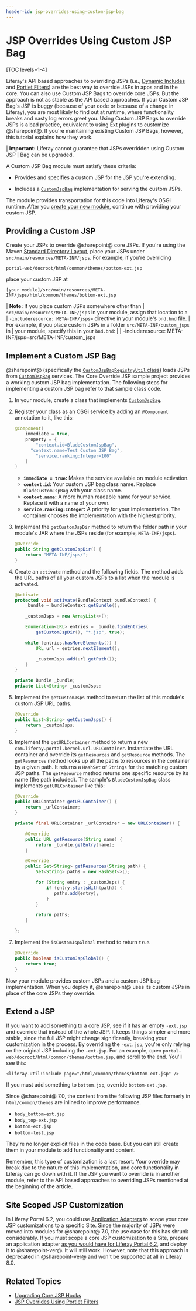 ```yaml
---
header-id: jsp-overrides-using-custom-jsp-bag
---
```


# JSP Overrides Using Custom JSP Bag

[TOC levels=1-4]

Liferay's API based approaches to overriding JSPs (i.e., [Dynamic Includes](/docs/7-2/customization/-/knowledge_base/c/customizing-jsps-with-dynamic-includes) 
and [Portlet Filters](/docs/7-2/customization/-/knowledge_base/c/jsp-overrides-using-portlet-filters)) 
are the best way to override JSPs in apps and in the core. You can also use 
Custom JSP Bags to override core JSPs. But the approach is not as stable as the 
API based approaches. If your Custom JSP Bag's JSP is buggy (because of your 
code or because of a change in Liferay), you are most likely to find out at 
runtime, where functionality breaks and nasty log errors greet you. Using 
Custom JSP Bags to override JSPs is a bad practice, equivalent to using Ext 
plugins to customize @sharepoint@. If you're maintaining existing Custom JSP Bags, 
however, this tutorial explains how they work. 

| **Important:** Liferay cannot guarantee that JSPs overridden using Custom JSP 
| Bag can be upgraded.

A Custom JSP Bag module must satisfy these criteria: 

-   Provides and specifies a custom JSP for the JSP you're extending.

-   Includes a [`CustomJspBag`](@platform-ref@/7.2-latest/javadocs/portal-impl/com/liferay/portal/deploy/hot/CustomJspBag.html) 
    implementation for serving the custom JSPs.

The module provides transportation for this code into Liferay's OSGi runtime. 
After you [create your new module](/docs/7-2/reference/-/knowledge_base/r/creating-a-project), 
continue with providing your custom JSP. 

## Providing a Custom JSP

Create your JSPs to override @sharepoint@ core JSPs. If you're using the Maven 
[Standard Directory Layout](https://maven.apache.org/guides/introduction/introduction-to-the-standard-directory-layout.html),
place your JSPs under `src/main/resources/META-INF/jsps`. For example, if you're 
overriding 

    portal-web/docroot/html/common/themes/bottom-ext.jsp 

place your custom JSP at

    [your module]/src/main/resources/META-INF/jsps/html/common/themes/bottom-ext.jsp

| **Note:** If you place custom JSPs somewhere other than
| `src/main/resources/META-INF/jsps` in your module, assign that location to a
| `-includeresource: META-INF/jsps=` directive in your module's `bnd.bnd` file.
| For example, if you place custom JSPs in a folder `src/META-INF/custom_jsps` in
| your module, specify this in your `bnd.bnd`:
| 
|     -includeresource: META-INF/jsps=src/META-INF/custom_jsps

## Implement a Custom JSP Bag

@sharepoint@ (specifically the [`CustomJspBagRegistryUtil` class](@platform-ref@/7.2-latest/javadocs/portal-impl/com/liferay/portal/deploy/hot/CustomJspBagRegistryUtil.html)) 
loads JSPs from [`CustomJspBag`](@platform-ref@/7.2-latest/javadocs/portal-impl/com/liferay/portal/deploy/hot/CustomJspBag.html)
services. The Core Override JSP sample project provides a working custom JSP bag 
implementation. The following steps for implementing a custom JSP bag refer to 
that sample class code. 

<!--
Add back URL for Core Override JSP Sample Project code once it's ported:
(/docs/7-1/reference/-/knowledge_base/r/core-jsp-hook)
-->

1.  In your module, create a class that implements [`CustomJspBag`](@platform-ref@/7.2-latest/javadocs/portal-impl/com/liferay/portal/deploy/hot/CustomJspBag.html).

2.  Register your class as an OSGi service by adding an `@Component` annotation 
    to it, like this: 

    ```java
    @Component(
        immediate = true,
        property = {
        	"context.id=BladeCustomJspBag",
          "context.name=Test Custom JSP Bag",
        	"service.ranking:Integer=100"
        }
    )
    ```

    - **`immediate = true`:** Makes the service available on module activation. 
    -  **`context.id`:** Your custom JSP bag class name. Replace 
    `BladeCustomJspBag` with your class name.
    -  **`context.name`:** A more human readable name for your service. Replace 
    it with a name of your own. 
    -  **`service.ranking:Integer`:** A priority for your implementation. The
    container chooses the implementation with the highest priority.

3.  Implement the `getCustomJspDir` method to return the folder path in your 
    module's JAR  where the JSPs reside (for example, `META-INF/jsps`). 

    ```java
    @Override
    public String getCustomJspDir() {
        return "META-INF/jsps/";
    }
    ```

4.  Create an `activate` method and the following fields. The method adds the 
    URL paths of all your custom JSPs to a list when the module is activated.

    ```java
    @Activate
    protected void activate(BundleContext bundleContext) {
    	_bundle = bundleContext.getBundle();

    	_customJsps = new ArrayList<>();

    	Enumeration<URL> entries = _bundle.findEntries(
    		getCustomJspDir(), "*.jsp", true);

    	while (entries.hasMoreElements()) {
    		URL url = entries.nextElement();

    		_customJsps.add(url.getPath());
    	}
    }

    private Bundle _bundle;
    private List<String> _customJsps;
    ```

5.  Implement the `getCustomJsps` method to return the list of this module's 
    custom JSP URL paths.

    ```java
    @Override
    public List<String> getCustomJsps() {
        return _customJsps;
    }
    ```

6.  Implement the `getURLContainer` method to return a new 
    `com.liferay.portal.kernel.url.URLContainer`. Instantiate the URL container 
    and override its `getResources` and `getResource` methods. The 
    `getResources` method looks up all the paths to resources in the container 
    by a given path. It returns a `HashSet` of `Strings` for the matching custom 
    JSP paths. The `getResource` method returns one specific resource by its 
    name (the path included). The sample's `BladeCustomJspBag` class implements 
    `getURLContainer` like this: 

    ```java
    @Override
    public URLContainer getURLContainer() {
        return _urlContainer;
    }

    private final URLContainer _urlContainer = new URLContainer() {

        @Override
        public URL getResource(String name) {
            return _bundle.getEntry(name);
        }

        @Override
        public Set<String> getResources(String path) {
            Set<String> paths = new HashSet<>();

            for (String entry : _customJsps) {
                if (entry.startsWith(path)) {
                   paths.add(entry);
                }
            }

            return paths;
        }

    };
    ```

7.  Implement the `isCustomJspGlobal` method to return `true`.

    ```java
    @Override
    public boolean isCustomJspGlobal() {
        return true;
    }
    ```

Now your module provides custom JSPs and a custom JSP bag implementation. When 
you deploy it, @sharepoint@ uses its custom JSPs in place of the core JSPs they 
override. 

<!--
Add back once sample is ported:

For a working example, examine the 
[Core Override JSP sample project](/docs/7-1/reference/-/knowledge_base/r/core-jsp-hook).
-->

## Extend a JSP

If you want to add something to a core JSP, see if it has an empty `-ext.jsp` 
and override that instead of the whole JSP. It keeps things simpler and more 
stable, since the full JSP might change significantly, breaking your 
customization in the process. By overriding the `-ext.jsp`, you're only relying 
on the original JSP including the `-ext.jsp`. For an example, open 
`portal-web/docroot/html/common/themes/bottom.jsp`, and scroll to the end. 
You'll see this:

```markup
<liferay-util:include page="/html/common/themes/bottom-ext.jsp" />
```

If you must add something to `bottom.jsp`, override `bottom-ext.jsp`. 

Since @sharepoint@ 7.0, the content from the following JSP files formerly in 
`html/common/themes` are inlined to improve performance.
 
- `body_bottom-ext.jsp`
- `body_top-ext.jsp`
- `bottom-ext.jsp`
- `bottom-test.jsp`

They're no longer explicit files in the code base. But you can still create them 
in your module to add functionality and content. 

Remember, this type of customization is a last resort. Your override may break 
due to the nature of this implementation, and core functionality in Liferay can 
go down with it. If the JSP you want to override is in another module, refer to 
the API based approaches to overriding JSPs mentioned at the beginning of the 
article. 

## Site Scoped JSP Customization

In Liferay Portal 6.2, you could use [Application Adapters](/docs/6-2/tutorials/-/knowledge_base/t/customizing-sites-and-site-templates-with-application-adapters) 
to scope your core JSP customizations to a specific Site. Since the majority of 
JSPs were moved into modules for @sharepoint@ 7.0, the use case for this has shrunk 
considerably. If you must scope a core JSP customization to a Site, prepare an 
application adapter [as you would have for Liferay Portal 6.2](/docs/6-2/tutorials/-/knowledge_base/t/customizing-sites-and-site-templates-with-application-adapters), 
and deploy it to @sharepoint-ver@. It will still work. However, note that this 
approach is deprecated in @sharepoint-ver@ and won't be supported at all in Liferay 
8.0. 

<!-- Uncomment once we cover scoping to a site
If you're interested in scoping a module's JSP customization to a site, that's
another story. See the documentation on [using Dynamic Include](/docs/7-1/tutorials/-/knowledge_base/t/customizing-jsps-with-dynamic-includes).
-->

## Related Topics

- [Upgrading Core JSP Hooks](/docs/7-1/tutorials/-/knowledge_base/t/upgrading-core-jsp-hooks)
- [JSP Overrides Using Portlet Filters](/docs/7-2/customization/-/knowledge_base/c/jsp-overrides-using-portlet-filters)
